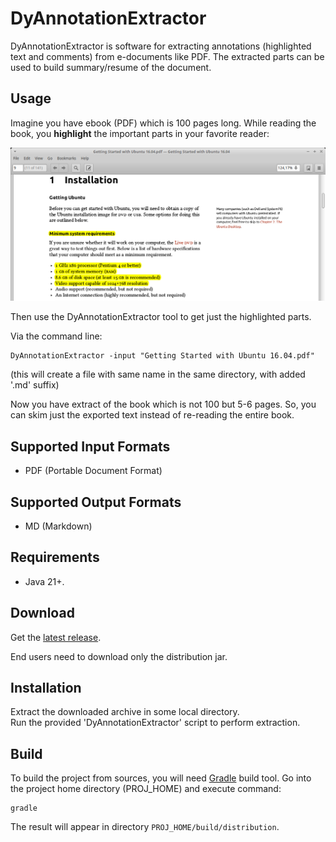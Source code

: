# DyAnnotationExtractor #

DyAnnotationExtractor is software for extracting annotations (highlighted text and comments) from e-documents like PDF. The extracted parts can be used to build summary/resume of the document.

## Usage ##

Imagine you have ebook (PDF) which is 100 pages long. While reading the book, 
you **highlight** the important parts in your favorite reader:

![](Highlight_Example_1.png)

Then use the DyAnnotationExtractor tool to get just the highlighted parts. 

Via the command line:
```
DyAnnotationExtractor -input "Getting Started with Ubuntu 16.04.pdf"
```

(this will create a file with same name in the same directory, with added '.md' suffix)

Now you have extract of the book which is not 100 but 5-6 pages. So, you can skim just the exported text instead of re-reading the entire book.

## Supported Input Formats ##

- PDF (Portable Document Format)

## Supported Output Formats ##

- MD (Markdown)

## Requirements ##

- Java 21+.

## Download ##

Get the [latest release](https://github.com/dimi2/DyAnnotationExtractor/releases/latest).


End users need to download only the distribution jar.

## Installation ##

Extract the downloaded archive in some local directory.<br/>
Run the provided 'DyAnnotationExtractor' script to perform extraction.

## Build ##

To build the project from sources, you will need [Gradle](https://gradle.org/) build tool.
Go into the project home directory (PROJ_HOME) and execute command:
```
gradle
```
The result will appear in directory `PROJ_HOME/build/distribution`.


